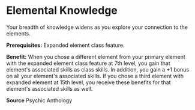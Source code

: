 ﻿---
cssclass: [feats]

---
# Elemental Knowledge

Your breadth of knowledge widens as you explore your connection to the elements.

**Prerequisites:** Expanded element class feature.

**Benefit:** When you chose a different element from your primary element with the expanded element class feature at 7th level, you gain that element's associated skills as class skills. In addition, you gain a +1 bonus on all your element's associated skills. If you chose a third element with expanded element at 15th level, you receive these benefits for that element's associated skills as well.

**Source** Psychic Anthology